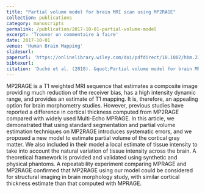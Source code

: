 ```yaml
---
title: "Partial volume model for brain MRI scan using MP2RAGE"
collection: publications
category: manuscripts
permalink: /publication/2017-10-01-partial-volume-model
excerpt: 'Trouver un commentaire à faire'
date: 2017-10-01
venue: 'Human Brain Mapping'
slidesurl: 
paperurl: 'https://onlinelibrary.wiley.com/doi/pdfdirect/10.1002/hbm.23719'
bibtexurl: 
citation: 'Duché et al. (2018). &quot;Partial volume model for brain MRI scan using MP2RAGE.&quot; <i>Human Brain Mapping </i>. 38(10).'
---
```

MP2RAGE is a T1 weighted MRI sequence that estimates a composite image providing much reduction of the receiver bias, has a high intensity dynamic range, and provides an estimate of T1 mapping. It is, therefore, an appealing option for brain morphometry studies. However, previous studies have reported a difference in cortical thickness computed from MP2RAGE compared with widely used Multi-Echo MPRAGE. In this article, we demonstrated that using standard segmentation and partial volume estimation techniques on MP2RAGE introduces systematic errors, and we proposed a new model to estimate partial volume of the cortical gray matter. We also included in their model a local estimate of tissue intensity to take into account the natural variation of tissue intensity across the
brain. A theoretical framework is provided and validated using synthetic and physical phantoms. A repeatability experiment comparing MPRAGE and MP2RAGE confirmed that MP2RAGE using our model could be considered for structural imaging in brain morphology study, with similar cortical thickness estimate than that computed with MPRAGE.